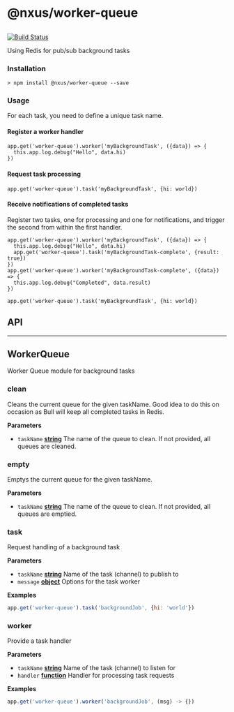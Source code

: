 # @nxus/worker-queue

## 

[![Build Status](https://travis-ci.org/nxus/worker-queue.svg?branch=master)](https://travis-ci.org/nxus/worker-queue)

Using Redis for pub/sub background tasks

### Installation

    > npm install @nxus/worker-queue --save

### Usage

For each task, you need to define a unique task name.

#### Register a worker handler

    app.get('worker-queue').worker('myBackgroundTask', ({data}) => {
      this.app.log.debug("Hello", data.hi)
    })

#### Request task processing

`app.get('worker-queue').task('myBackgroundTask', {hi: world})`

#### Receive notifications of completed tasks

Register two tasks, one for processing and one for notifications, and trigger the second from within the first handler.

    app.get('worker-queue').worker('myBackgroundTask', ({data}) => {
      this.app.log.debug("Hello", data.hi)
      app.get('worker-queue').task('myBackgroundTask-complete', {result: true})
    })
    app.get('worker-queue').worker('myBackgroundTask-complete', ({data}) => {
      this.app.log.debug("Completed", data.result)
    })

`app.get('worker-queue').task('myBackgroundTask', {hi: world})`

## API

* * *

## WorkerQueue

Worker Queue module for background tasks

### clean

Cleans the current queue for the given taskName. Good idea to do this on occasion as Bull will keep all completed tasks in Redis.

**Parameters**

-   `taskName` **[string](https://developer.mozilla.org/en-US/docs/Web/JavaScript/Reference/Global_Objects/String)** The name of the queue to clean. If not provided, all queues are cleaned.

### empty

Emptys the current queue for the given taskName.

**Parameters**

-   `taskName` **[string](https://developer.mozilla.org/en-US/docs/Web/JavaScript/Reference/Global_Objects/String)** The name of the queue to clean. If not provided, all queues are emptied.

### task

Request handling of a background task

**Parameters**

-   `taskName` **[string](https://developer.mozilla.org/en-US/docs/Web/JavaScript/Reference/Global_Objects/String)** Name of the task (channel) to publish to
-   `message` **[object](https://developer.mozilla.org/en-US/docs/Web/JavaScript/Reference/Global_Objects/Object)** Options for the task worker

**Examples**

```javascript
app.get('worker-queue').task('backgroundJob', {hi: 'world'})
```

### worker

Provide a task handler

**Parameters**

-   `taskName` **[string](https://developer.mozilla.org/en-US/docs/Web/JavaScript/Reference/Global_Objects/String)** Name of the task (channel) to listen for
-   `handler` **[function](https://developer.mozilla.org/en-US/docs/Web/JavaScript/Reference/Statements/function)** Handler for processing task requests

**Examples**

```javascript
app.get('worker-queue').worker('backgroundJob', (msg) -> {})
```

